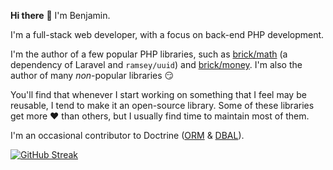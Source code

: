 **Hi there** 👋 I'm Benjamin.

I'm a full-stack web developer, with a focus on back-end PHP development.

I'm the author of a few popular PHP libraries, such as [brick/math](https://github.com/brick/math) (a dependency of Laravel and `ramsey/uuid`) and [brick/money](https://github.com/brick/money). I'm also the author of many *non*-popular libraries 😏

You'll find that whenever I start working on something that I feel may be reusable, I tend to make it an open-source library. Some of these libraries get more ❤️ than others, but I usually find time to maintain most of them.

I'm an occasional contributor to Doctrine ([ORM](https://github.com/pulls?q=is%3Apr+author%3ABenMorel+repo%3Adoctrine%2Form+is%3Aclosed) & [DBAL](https://github.com/pulls?q=is%3Apr+author%3ABenMorel+repo%3Adoctrine%2Fdbal+is%3Aclosed)).

[![GitHub Streak](https://github-readme-streak-stats.herokuapp.com?user=BenMorel&theme=sunset-gradient&hide_border=true)](https://git.io/streak-stats)

